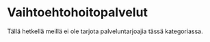 # Vaihtoehtohoitopalvelut

Tällä hetkellä meillä ei ole tarjota palveluntarjoajia tässä kategoriassa.
